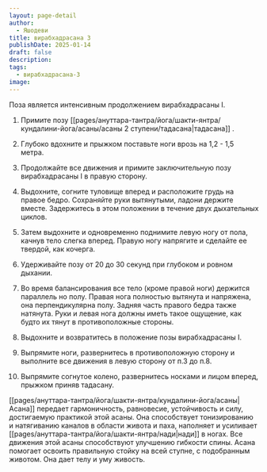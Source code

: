 ```yaml
---
layout: page-detail
author:
  - Яшодеви
title: вирабхадрасана 3
publishDate: 2025-01-14
draft: false
description: 
tags:
  - вирабхадрасана-3
image:
---
```

Поза является интенсивным продолжением вирабхадрасаны I. 

1. Примите позу [[pages/ануттара-тантра/йога/шакти-янтра/кундалини-йога/асаны/асаны 2 ступени/тадасана|тадасана]] . 

2. Глубоко вдохните и прыжком поставьте ноги врозь на 1,2 - 1,5 метра. 

3. Продолжайте все движения и примите заключительную позу вирабхадрасаны I в правую сторону. 

4. Выдохните, согните туловище вперед и расположите грудь на правое бедро. Сохраняйте руки вытянутыми, ладони держите вместе. Задержитесь в этом положении в течение двух дыхательных циклов. 

5. Затем выдохните и одновременно поднимите левую ногу от пола, качнув тело слегка вперед. Правую ногу напрягите и сделайте ее твердой, как кочерга. 

6. Удерживайте позу от 20 до 30 секунд при глубоком и ровном дыхании. 

7. Во время балансирования все тело (кроме правой ноги) держится параллель но полу. Правая нога полностью вытянута и напряжена, она перпендикулярна полу. Задняя часть правого бедра также натянута. Руки и левая нога должны иметь такое ощущение, как будто их тянут в противоположные стороны. 

8. Выдохните и возвратитесь в положение позы вирабхадрасаны I. 

9. Выпрямите ноги, развернитесь в противоположную сторону и выполните все движения в левую сторону от п.3 до п.8. 

10. Выпрямите согнутое колено, развернитесь носками и лицом вперед, прыжком приняв тадасану. 

[[pages/ануттара-тантра/йога/шакти-янтра/кундалини-йога/асаны|Асана]] передает гармоничность, равновесие, устойчивость и силу, достигаемую практикой этой асаны. Она способствует тонизированию и натягиванию каналов в области живота и паха, наполняет и усиливает [[pages/ануттара-тантра/йога/шакти-янтра/нади|нади]] в ногах. Все движения этой асаны способствуют улучшению гибкости спины. Асана помогает освоить правильную стойку на всей ступне, с подобранным животом. Она дает телу и уму живость.